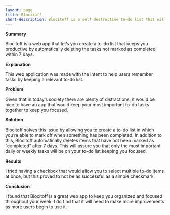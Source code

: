 ```yaml
---
layout: page
title: Blocitoff
short-description: Blocitoff is a self destructive to-do list that will keep you productive.
---
```

**Summary**

Blocitoff is a web app that let’s you create a to-do list that keeps you productive by automatically deleting the tasks not marked as completed within 7 days.  


**Explanation**

This web application was made with the intent to help users remember tasks by keeping a relevant to-do list.

**Problem**

Given that in today’s society there are plenty of distractions, it would be nice to have an app that would keep your most important to-do tasks together to keep you focused.

**Solution**

Blocitoff solves this issue by allowing you to create a to-do list in which you’re able to mark off when something has been completed. In addition to this, Blocitoff automatically deletes items that have not been marked as “completed” after 7 days. This will assure you that only the most important daily or weekly tasks will be on your to-do list keeping you focused.

**Results**

I tried having a checkbox that would allow you to select multiple to-do items at once, but this proved to not be as successful as a simple checkmark. 

**Conclusion**

I found that Blocitoff is a great web app to keep you organized and focused throughout your week. I do find that it will need to make more improvements as more users begin to use it.
